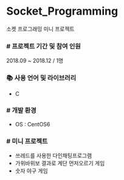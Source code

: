 # Socket_Programming
소켓 프로그래밍 미니 프로젝트


### # 프로젝트 기간 및 참여 인원
2018.09 ~ 2018.12 / 1명


### :books: 사용 언어 및 라이브러리
- C


### # 개발 환경
- OS : CentOS6


### # 미니 프로젝트
- 쓰레드를 사용한 다인채팅프로그램
- 가위바위보 결과로 계단 먼저오르기 게임
- 숫자 야구 게임
